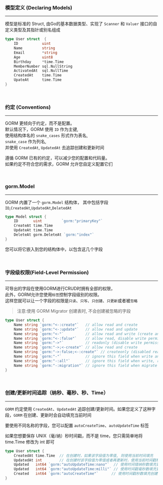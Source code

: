 ### 模型定义 (Declaring Models)
---
模型是标准的 Struct, 由Go的基本数据类型、实现了 `Scanner` 和 `Valuer` 接口的自定义类型及其指针或别名组成

```go
type User struct  {
    ID           uint
    Name         string
    Email        *string
    Age          uint8
    Birthday     *time.Time
    MemberNumber sql.NullString
    ActivatedAt  sql.NullTime
    CreatedAt    time.Time
    UpateAt      time.Time
}
```

<br>

### 约定 (Conventions)
---
GORM 更倾向于约定，而不是配置。  
默认情况下，GORM 使用 `ID` 作为主键,  
使用结构体名的 `snake_cases` 形式作为表名,  
`snake_case` 作为列名,  
并使用 `CreatedAt`, `UpdatedAt` 去追踪创建和更新时间

遵循 GORM 已有的约定，可以减少您的配置和代码量。  
如果约定不符合您的需求，GORM 允许您自定义配置它们  

<br>

### gorm.Model
---
GORM 内置了一个 `gorm.Model` 结构体， 其中包括字段`ID`,`CreatedAt`,`UpdatedAt`,`DeletedAt`
```go
type Model struct {
    ID       uint         `gorm:"primaryKey"`
    CreateAt time.Time
    UpdateAt time.Time
    DeleteAt gorm.DeleteAt `gorm:"index"`
}
```
您可以将它嵌入到您的结构体中，以包含这几个字段

<br>

### 字段级权限(Field-Level Permission)
---
可导出的字段在使用GORM进行CRUD时拥有全部的权限，  
此外，GORM允许您使用`标签`控制字段级别的权限。  
这样您就可以让一个字段的权限是`只读`、`只写`、`只创建`、`只更新`或者被`忽略`  

> 注意:使用 GORM Migrator 创建表时, 不会创建被忽略的字段

```go
type User struct {
    Name string `gorm:"<-:create"`   // allow read and create
    Name string `gorm:"<-:update"`   // allow read and update
    Name string `gorm:"<-"`          // allow read and write (create and upate)
    Name string `gorm:"<-:false"`    // allow read, disable write permission
    Name string `gorm:"->"`          // readonly (disable write permission)
    Name string `gorm:"->;<-create"` // allow read and create
    Name string `gorm:"->:false;<-:create"` // createonly (disabled read from db)
    Name string `gorm:"-"`           // ignore this field when write and read with struct
    Name string `gorm:"-:all"`       // ignore this field when write, read and migrate with struct
    Name string `gorm:"-:migration"` // ignore this field when migrate with struct
}
```

<br>

### 创建/更新时间追踪（纳秒、毫秒、秒、Time）
----
`GORM` 约定使用 `CreatedAt`、`UpdatedAt` 追踪创建/更新时间。如果您定义了这种字段，`GORM` 在创建、更新时会自动填充当前时间

要使用不同名称的字段，您可以配置 `autoCreateTime`、`autoUpdateTime` 标签  

如果您想要保存 UNIX（毫/纳）秒时间戳，而不是 time，您只需简单地将 time.Time 修改为 int 即可
```go
type User struct {
    CreatedAt time.Time  // 在创建时，如果该字段值为零值, 则使用当前时间填充
    UpdatedAt int        // 在创建时该字段值为零值或者再更新时，使用当前时间戳秒数填充
    Updated   int64 `gorm:"autoUpdateTime:nano"`  // 使用时间错纳秒数填充更新时间
    Updated   int64 `gorm:"autoUpdateTime:milli"` // 使用时间戳毫秒数填充更新时间
    Created   int64 `gorm:"autoCreateTime"`      // 使用时间戳秒数填充创建时间
}
```
